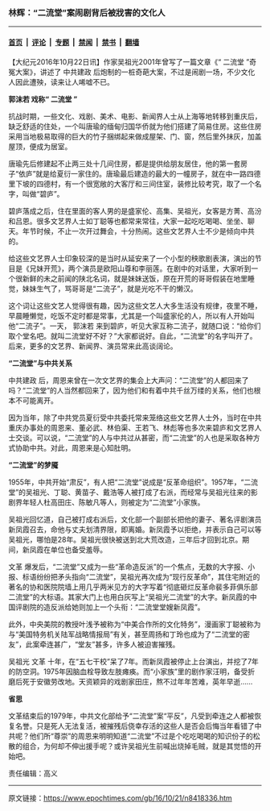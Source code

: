 ### 林辉：“二流堂”案闹剧背后被戕害的文化人

---

#### [首页](../../../..?n8418336) &nbsp;|&nbsp; [评论](../../../../../epoch-comment?n8418336) &nbsp;|&nbsp; [专题](../../../../../epoch-special?n8418336) &nbsp;|&nbsp; [禁闻](../../../../../epoch-news?n8418336) &nbsp;|&nbsp; [禁书](../../../../../books?n8418336) &nbsp;|&nbsp; [翻墙](https://github.com/gfw-breaker/nogfw/blob/master/README.md?n8418336)


<div class="post_content" id="artbody" itemprop="articleBody">
 <!-- article content begin -->
 <p>
  【大纪元2016年10月22日讯】作家吴祖光2001年曾写了一篇文章《“
  <ok href="https://www.epochtimes.com/gb/tag/%E4%BA%8C%E6%B5%81%E5%A0%82.html">
   二流堂
  </ok>
  ”奇冤大案》，讲述了
  <ok href="https://www.epochtimes.com/gb/tag/%E4%B8%AD%E5%85%B1%E5%BB%BA%E6%94%BF.html">
   中共建政
  </ok>
  后炮制的一桩奇葩大案，不过是闹剧一场，不少文化人因此遭殃，读来让人唏嘘不已。
 </p>
 <p>
  <strong>
   <ok href="https://www.epochtimes.com/gb/tag/%E9%83%AD%E6%B2%AB%E8%8B%A5.html">
    郭沫若
   </ok>
   戏称“
   <ok href="https://www.epochtimes.com/gb/tag/%E4%BA%8C%E6%B5%81%E5%A0%82.html">
    二流堂
   </ok>
   ”
  </strong>
 </p>
 <p>
  抗战时期，一些文化、戏剧、美术、电影、新闻界人士从上海等地转移到重庆后，缺乏舒适的住处，一个叫唐瑜的缅甸归国华侨就为他们搭建了简易住房。这些住房采用当地极易取得的巨大的竹子捆绑起来做成屋架、门、窗，然后里外抹灰，加盖屋顶，便成为居室。
 </p>
 <p>
  唐瑜先后修建起不止两三处十几间住房，都是提供给朋友居住，他的第一套房子“依庐”就是给夏衍一家住的。唐瑜最后建造的最大的一幢房子，就在中一路四德里下坡的四德村，有一个很宽敞的大客厅和三间住室，装修比较考究，取了一个名字，叫做“碧庐”。
 </p>
 <p>
  碧庐落成之后，住在里面的客人男的是盛家伦、高集、吴祖光，女客是方菁、高汾和吕恩。很多文艺界人士如丁聪等也都常来常往，大家一起吃吃喝喝、坐坐、聊天。年节时候，不止一次开过舞会，十分热闹。这些文艺界人士不少是倾向中共的。
 </p>
 <p>
  给这些文艺界人士印象较深的是当时从延安来了一个小型的秧歌剧表演，演出的节目是《兄妹开荒》，两个演员是欧阳山尊和李丽莲。在剧中的对话里，大家听到一个很新鲜的未之前闻的陕北名词，就是妹妹送饭，原在开荒的哥哥假装在地里睡觉，妹妹生气了，骂哥哥是“二流子”，就是光吃不干的懒汉。
 </p>
 <p>
  这个词让这些文艺人觉得很有趣，因为这些文艺人大多生活没有规律，夜里不睡，早晨睡懒觉，吃饭不定时都是常事，尤其是一个叫盛家伦的人，所以有人开始叫他“二流子”。一天，
  <ok href="https://www.epochtimes.com/gb/tag/%E9%83%AD%E6%B2%AB%E8%8B%A5.html">
   郭沫若
  </ok>
  来到碧庐，听见大家互称二流子，就随口说：“给你们取个堂名吧。就叫二流堂好不好？”大家都说好。自此，“二流堂”的名字叫开了。后来，更多的文艺界、新闻界、演员常来此高谈阔论。
 </p>
 <p>
  <strong>
   “二流堂”与中共关系
  </strong>
 </p>
 <p>
  <ok href="https://www.epochtimes.com/gb/tag/%E4%B8%AD%E5%85%B1%E5%BB%BA%E6%94%BF.html">
   中共建政
  </ok>
  后，周恩来曾在一次文艺界的集会上大声问：“二流堂”的人都回来了吗？“二流堂”的人当然都回来了，因为他们和有着中共千丝万缕的关系，他们也根本不可能离开。
 </p>
 <p>
  因为当年，除了中共党员夏衍受中共委托常来笼络这些文艺界人士外，当时在中共重庆办事处的周恩来、董必武、林伯渠、王若飞、林彪等也多次来碧庐和文艺界人士交谈。可以说，“二流堂”的人与中共过从甚密，而“二流堂”的人也是采取各种方式协助中共。对此，周恩来是心知肚明。
 </p>
 <p>
  <strong>
   “二流堂”的梦魇
  </strong>
 </p>
 <p>
  1955年，中共开始“肃反”，有人把“二流堂”说成是“反革命组织”。1957年，“二流堂”的吴祖光、丁聪、黄苗子、戴浩等人被打成了右派，而经常与吴祖光往来的影剧界年轻人杜高田庄、陈敏凡等人，则被定为“二流堂”小家族。
 </p>
 <p>
  吴祖光回忆道，自己被打成右派后，文化部一个副部长把他的妻子、著名评剧演员新凤霞召去，命他与丈夫划清界限，即离婚。新凤霞予以拒绝，并表示自己可以等吴祖光，哪怕是28年。吴祖光很快被送到北大荒改造，三年后才回到北京。期间，新凤霞在单位也备受羞辱。
 </p>
 <p>
  <ok href="https://www.epochtimes.com/gb/tag/%E6%96%87%E9%9D%A9.html">
   文革
  </ok>
  爆发后，“二流堂”又成为一些“革命造反派”的一个焦点，无数的大字报、小报、标语纷纷把矛头指向“二流堂”，吴祖光再次成为“现行反革命”，其住宅附近的著名的协和医院院墙上用几乎两米见方的大字写着“彻底砸烂反革命裴多菲俱乐部二流堂”的大标语。其家大门上也用白灰写上“吴祖光二流堂”的大字。新凤霞的中国评剧院的造反派给她则加上一个头衔：“二流堂堂嫂新凤霞”。
 </p>
 <p>
  此外，中央美院的教授叶浅予被称为“中美合作所的文化特务”，漫画家丁聪被称为与“美国特务机关陆军战略情报局”有关，甚至周扬和丁玲也成为了“二流堂的密友”，此案牵连甚广，“堂友”甚多，许多人被迫害摧残。
 </p>
 <p>
  吴祖光
  <ok href="https://www.epochtimes.com/gb/tag/%E6%96%87%E9%9D%A9.html">
   文革
  </ok>
  十年，在“五七干校”呆了7年。而新凤霞被停止上台演出，并挖了7年的防空洞。1975年因脑血栓导致左肢瘫痪。而“小家族”里的剧作家汪明，备受折磨后死于安徽劳改地。天资颖异的戏剧家田庄，熬不过年年苦难，英年早逝……
 </p>
 <p>
  <strong>
   省思
  </strong>
 </p>
 <p>
  文革结束后的1979年，中共文化部给予“二流堂”案“平反”，凡受到牵连之人都被恢复名誉。只是死人无法复活，被摧残后侥幸存活的这些人是否会后悔当年看错了中共呢？他们所“尊崇”的周恩来明明知道“二流堂”不过是个吃吃喝喝的知识份子的松散的组合，为何却不伸出援手呢？或许吴祖光生前喊出烧掉毛贼，就是其觉悟的开始吧。
 </p>
 <p>
  责任编辑：高义
 </p>
 <!-- article content end -->
 <div id="below_article_ad">
 </div>
</div>


---

原文链接：https://www.epochtimes.com/gb/16/10/21/n8418336.htm